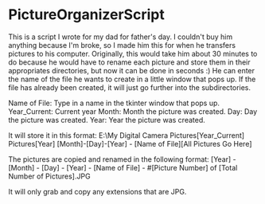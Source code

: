 # PictureOrganizerScript
This is a script I wrote for my dad for father's day. I couldn't buy him anything because I'm broke, so I made him this for when he transfers pictures to his computer. Originally, this would take him about 30 minutes to do because he would have to rename each picture and store them in their appropriates directories, but now it can be done in seconds :) He can enter the name of the file he wants to create in a little window that pops up. If the file has already been created, it will just go further into the subdirectories.

Name of File: Type in a name in the tkinter window that pops up.
Year_Current: Current year
Month: Month the picture was created.
Day: Day the picture was created.
Year: Year the picture was created.

It will store it in this format:
E:\My Digital Camera Pictures\[Year_Current] Pictures\[Year] [Month]-[Day]-[Year] - [Name of File]\[All Pictures Go Here]

The pictures are copied and renamed in the following format:
[Year] - [Month] - [Day] - [Year] - [Name of File] - #[Picture Number] of [Total Number of Pictures].JPG

It will only grab and copy any extensions that are JPG. 

